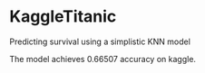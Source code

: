 # KaggleTitanic
Predicting survival using a simplistic KNN model 

The model achieves 0.66507 accuracy on kaggle.
